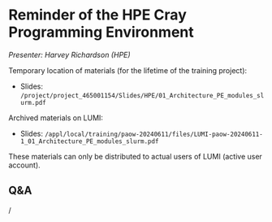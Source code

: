# Reminder of the HPE Cray Programming Environment

*Presenter: Harvey Richardson (HPE)*

Temporary location of materials (for the lifetime of the training project):

-   Slides: `/project/project_465001154/Slides/HPE/01_Architecture_PE_modules_slurm.pdf`

Archived materials on LUMI:

-   Slides: `/appl/local/training/paow-20240611/files/LUMI-paow-20240611-1_01_Architecture_PE_modules_slurm.pdf`

<!--
-   Recording: `/appl/local/training/paow-20240611/recordings/1_01_HPE_PE.mp4`
-->

These materials can only be distributed to actual users of LUMI (active user account).


## Q&A

/
